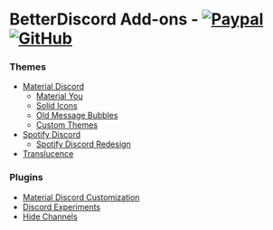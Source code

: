 # BetterDiscord Add-ons - [![Paypal][paypal-logo]][paypal-url] [![GitHub][github-logo]][github-url]

### Themes

* [Material Discord](https://github.com/CapnKitten/Material-Discord)
  * [Material You](https://github.com/CapnKitten/BetterDiscord/tree/master/Themes/Material-Discord/css/addons/material-you)
  * [Solid Icons](https://github.com/CapnKitten/BetterDiscord/tree/master/Themes/Material-Discord/css/addons/icons)
  * [Old Message Bubbles](https://github.com/CapnKitten/BetterDiscord/tree/master/Themes/Material-Discord/css/addons/messages)
  * [Custom Themes](https://github.com/CapnKitten/BetterDiscord/tree/master/Themes/Material-Discord/css/addons/custom-themes)
* [Spotify Discord](https://github.com/CapnKitten/Spotify-Discord)
  * [Spotify Discord Redesign](https://github.com/CapnKitten/BetterDiscord/tree/master/Themes/Spotify-Discord/css/addons/redesign)
* [Translucence](https://github.com/CapnKitten/Translucence)

### Plugins

* [Material Discord Customization](https://github.com/CapnKitten/BetterDiscord/tree/master/Plugins/MaterialDiscordCustomization)
* [Discord Experiments](https://github.com/CapnKitten/BetterDiscord/tree/master/Plugins/DiscordExperiments)
* [Hide Channels](https://github.com/CapnKitten/BetterDiscord/tree/master/Plugins/HideChannels)

[paypal-logo]: https://img.shields.io/static/v1?label=PayPal&message=Donate&style=flat&logo=paypal&color=blue
[paypal-url]: https://paypal.me/capnkitten

[github-logo]: https://img.shields.io/static/v1?label=GitHub&message=Sponsor&style=flat&logo=github&color=black
[github-url]: https://github.com/sponsors/CapnKitten
